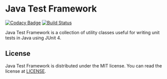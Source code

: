 # Java Test Framework

[![Codacy Badge][codacy-badge]][codacy-report]
[![Build Status][travis-badge]][travis-report]

Java Test Framework is a collection of utility classes useful for writing
unit tests in Java using JUnit 4.

## License

Java Test Framework is distributed under the MIT license. You can read the
license at [LICENSE][license].

[codacy-badge]:
  https://api.codacy.com/project/badge/Grade/cdd7244f5f5b47b2af8d73e4b6804f4f
[codacy-report]:
  https://www.codacy.com/app/mechjacktv/java-test-framework?utm_source=github.com&amp;utm_medium=referral&amp;utm_content=mechjacktv/java-test-framework&amp;utm_campaign=Badge_Grade
[travis-badge]:
  https://travis-ci.org/mechjacktv/java-test-framework.svg?branch=master
[travis-report]:
  https://travis-ci.org/mechjacktv/java-test-framework
[license]:
  ./LICENSE.md
